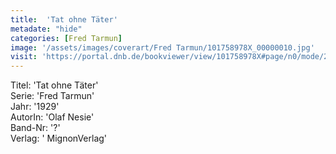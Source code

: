 ```yaml
---
title:  'Tat ohne Täter'
metadate: "hide"
categories: [Fred Tarmun]
image: '/assets/images/coverart/Fred Tarmun/101758978X_00000010.jpg'
visit: 'https://portal.dnb.de/bookviewer/view/101758978X#page/n0/mode/2up'
---
```

Titel: 'Tat ohne Täter' <br>
Serie: 'Fred Tarmun' <br>
Jahr: '1929' <br>
AutorIn: 'Olaf Nesie' <br>
Band-Nr: '?' <br>
Verlag: ' MignonVerlag'